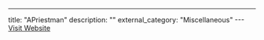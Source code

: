 ---
title: "APriestman"
description: ""
external_category: "Miscellaneous"
---[Visit Website](https://github.com/APriestman)

